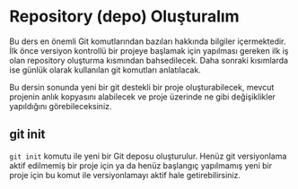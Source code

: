 # Repository (depo) Oluşturalım

Bu ders en önemli Git komutlarından bazıları hakkında bilgiler içermektedir. İlk önce 
versiyon kontrollü bir projeye başlamak için yapılması gereken ilk iş olan repository 
oluşturma kısmından bahsedilecek. Daha sonraki kısımlarda ise günlük olarak kullanılan 
git komutları anlatılacak.

Bu dersin sonunda yeni bir git destekli bir proje oluşturabilecek, mevcut projenin anlık 
kopyasını alabilecek ve proje üzerinde ne gibi değişiklikler yapıldığını görebileceksiniz.

## git init

```git init``` komutu ile yeni bir Git deposu oluşturulur. Henüz git versiyonlama aktif edilmemiş 
bir proje için ya da henüz başlangıç yapılmamış yeni bir proje için bu komut ile versiyonlamayı 
aktif hale getirebilirsiniz.